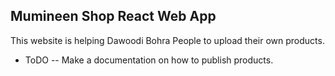 ## Mumineen Shop React Web App

This website is helping Dawoodi Bohra People to upload their own products. 

  - ToDO
    -- Make a documentation on how to publish products.


